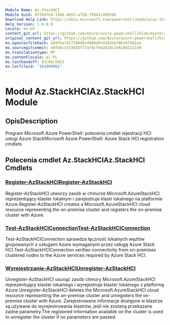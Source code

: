 ```yaml
---
Module Name: Az.StackHCI
Module Guid: 8ff047e4-15bb-4b53-a728-75641c49958b
Download Help Link: https://docs.microsoft.com/powershell/module/az.StackHCI
Help Version: 1.0.0.0
Locale: en-US
content_git_url: https://github.com/Azure/azure-powershell/blob/master/src/StackHCI/help/Az.StackHCI.md
original_content_git_url: https://github.com/Azure/azure-powershell/blob/master/src/StackHCI/help/Az.StackHCI.md
ms.openlocfilehash: a047ba7417390d6cd90bd9c9363eb76616f9d2aa
ms.sourcegitcommit: 4dfb0cc533b83f77afdcfbe2618c1e6c8d221330
ms.translationtype: MT
ms.contentlocale: pl-PL
ms.lasthandoff: 03/04/2021
ms.locfileid: "101994862"
---
```

# <span data-ttu-id="3ca09-101">Moduł Az.StackHCI</span><span class="sxs-lookup"><span data-stu-id="3ca09-101">Az.StackHCI Module</span></span>
## <span data-ttu-id="3ca09-102">Opis</span><span class="sxs-lookup"><span data-stu-id="3ca09-102">Description</span></span>
<span data-ttu-id="3ca09-103">Program Microsoft Azure PowerShell: polecenia cmdlet rejestracji HCI usługi Azure Stack</span><span class="sxs-lookup"><span data-stu-id="3ca09-103">Microsoft Azure PowerShell: Azure Stack HCI registration cmdlets</span></span>

## <span data-ttu-id="3ca09-104">Polecenia cmdlet Az.StackHCI</span><span class="sxs-lookup"><span data-stu-id="3ca09-104">Az.StackHCI Cmdlets</span></span>
### [<span data-ttu-id="3ca09-105">Register-AzStackHCI</span><span class="sxs-lookup"><span data-stu-id="3ca09-105">Register-AzStackHCI</span></span>](Register-AzStackHCI.md)
<span data-ttu-id="3ca09-106">Register-AzStackHCI utworzy zasób w chmurze Microsoft.AzureStackHCI reprezentujący klaster lokalnym i zarejestruje klastr lokalnego na platformie Azure.</span><span class="sxs-lookup"><span data-stu-id="3ca09-106">Register-AzStackHCI creates a Microsoft.AzureStackHCI cloud resource representing the on-premise cluster and registers the on-premise cluster with Azure.</span></span>

### [<span data-ttu-id="3ca09-107">Test-AzStackHCIConnection</span><span class="sxs-lookup"><span data-stu-id="3ca09-107">Test-AzStackHCIConnection</span></span>](Test-AzStackHCIConnection.md)
<span data-ttu-id="3ca09-108">Test-AzStackHCIConnection sprawdza łączność lokalnych węzłów grupowanych z usługami Azure wymaganymi przez usługę Azure Stack HCI.</span><span class="sxs-lookup"><span data-stu-id="3ca09-108">Test-AzStackHCIConnection verifies connectivity from on-premises clustered nodes to the Azure services required by Azure Stack HCI.</span></span>

### [<span data-ttu-id="3ca09-109">Wyrejestrzanie-AzStackHCI</span><span class="sxs-lookup"><span data-stu-id="3ca09-109">Unregister-AzStackHCI</span></span>](Unregister-AzStackHCI.md)
<span data-ttu-id="3ca09-110">Unregister-AzStackHCI usunąć zasób chmury Microsoft.AzureStackHCI reprezentujący klaster lokalnego i wyrejestruje klaster lokalnego z platformą Azure.</span><span class="sxs-lookup"><span data-stu-id="3ca09-110">Unregister-AzStackHCI deletes the Microsoft.AzureStackHCI cloud resource representing the on-premise cluster and unregisters the on-premise cluster with Azure.</span></span>
<span data-ttu-id="3ca09-111">Zarejestrowane informacje dostępne w klastrze są używane do wyrejestrowania klastrów, jeśli nie zostaną przekazane żadne parametry.</span><span class="sxs-lookup"><span data-stu-id="3ca09-111">The registered information available on the cluster is used to unregister the cluster if no parameters are passed.</span></span>

